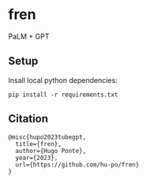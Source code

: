 # fren

PaLM + GPT

## Setup

Insall local python dependencies:

```
pip install -r requirements.txt
```

<!-- ## YouTube

This repo was built live on YouTube, you can find the playlist here:

```
[![IMAGE_ALT](https://img.youtube.com/vi/J63V5n5OwMA/0.jpg)](https://youtube.com/playlist?list=PLwq2F0NejwX5Hc80-ExN9JfnbMAHR7HAn)
``` -->

## Citation

```
@misc{hupo2023tubegpt,
  title={fren},
  author={Hugo Ponte},
  year={2023},
  url={https://github.com/hu-po/fren}
}
```
